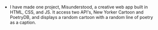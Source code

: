 - I have made one project, Misunderstood, a creative web app built in HTML, CSS, and JS. It access two API's, New Yorker Cartoon and PoetryDB, and displays a random cartoon with a random line of poetry as a caption.